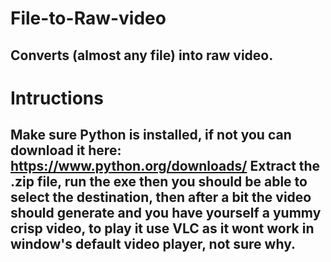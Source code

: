 # File-to-Raw-video
Converts (almost any file) into raw video.
------------------------------------------
# Intructions
Make sure Python is installed, if not you can download it here: https://www.python.org/downloads/
Extract the .zip file, run the exe then you should be able to select the destination, then after a bit the video should generate and you have yourself a yummy crisp video, to play it use VLC as it wont work in window's default video player, not sure why.
--------------------------------------------------------------------------------------------------------------------------------------------------------------------------------------------
